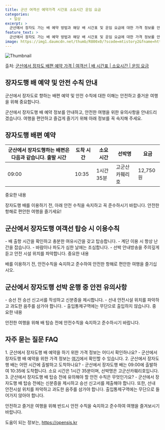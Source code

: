 ```yaml
---
title: 군산 여객선 예약가격 시간표 소요시간 운임 요금
categories:
  - 일상
excerpt: >
  군산에서 장자도 가는 배 예약 방법과 해당 배 시간표 및 운임 요금에 대한 가격 정보를 안내 드리겠습니다. 안전하고 재밋는 장자도행 여행을 위해 아래 정보 참고하시기 바랍니다. 장자도행 배편 예약하기 👈 클릭군산에서 장자도행 배 시간표출발 시간도착 시간소요 시간선박명요금09:0010:351시간 35분고군산카훼리호12,750원장자도행 배편 예약하기 👈 클릭군산에서 장자도행 여객선 탑승 시 이용수칙군산에서 장자도행 배 출항시간을 확인한다. 선박이 출항할 시간이 가까울 수록 사람들이 몰려 혼잡하므로 미리 매표소로 가서 충분한 여유시간을 갖고 선박에 탑승한다. 배가 선착장에 도착하면 탑승해 있던 차와 사람들이 내리고 난 후 탑승을 한다. 계단 이용 시 항상 난간을 잡는다. 바람이나 파도가 심한 날은 몸이 휘청거..
feature_text: >
  군산에서 장자도 가는 배 예약 방법과 해당 배 시간표 및 운임 요금에 대한 가격 정보를 안내 드리겠습니다. 안전하고 재밋는 장자도행 여행을 위해 아래 정보 참고하시기 바랍니다. 장자도행 배편 예약하기 👈 클릭군산에서 장자도행 배 시간표출발 시간도착 시간소요 시간선박명요금09:0010:351시간 35분고군산카훼리호12,750원장자도행 배편 예약하기 👈 클릭군산에서 장자도행 여객선 탑승 시 이용수칙군산에서 장자도행 배 출항시간을 확인한다. 선박이 출항할 시간이 가까울 수록 사람들이 몰려 혼잡하므로 미리 매표소로 가서 충분한 여유시간을 갖고 선박에 탑승한다. 배가 선착장에 도착하면 탑승해 있던 차와 사람들이 내리고 난 후 탑승을 한다. 계단 이용 시 항상 난간을 잡는다. 바람이나 파도가 심한 날은 몸이 휘청거..
image: https://img1.daumcdn.net/thumb/R800x0/?scode=mtistory2&fname=https%3A%2F%2Fblog.kakaocdn.net%2Fdn%2FqWGEF%2FbtsHBRHlYuF%2Fbt4qMz6y0hgVLEjNNknnKk%2Fimg.webp
---
```


![Thumbnail](https://img1.daumcdn.net/thumb/R800x0/?scode=mtistory2&fname=https%3A%2F%2Fblog.kakaocdn.net%2Fdn%2FqWGEF%2FbtsHBRHlYuF%2Fbt4qMz6y0hgVLEjNNknnKk%2Fimg.webp)

<p>출처: <a href="https://opensis.kr/entry/%EA%B5%B0%EC%82%B0%EC%97%90%EC%84%9C-%EC%9E%A5%EC%9E%90%EB%8F%84-%EB%B0%B0%ED%8E%B8-%EC%98%88%EC%95%BD-%EA%B0%80%EA%B2%A9-%EC%97%AC%EA%B0%9D%EC%84%A0-%EB%B0%B0-%EC%8B%9C%EA%B0%84%ED%91%9C-%EC%86%8C%EC%9A%94%EC%8B%9C%EA%B0%84-%EC%9A%B4%EC%9E%84-%EC%9A%94%EA%B8%88" rel="dofollow">군산에서 장자도 배편 예약 가격 | 여객선 | 배 시간표 | 소요시간 | 운임 요금</a> </p>

## 장자도행 배 예약 및 안전 수칙 안내

군산에서 장자도로 향하는 배편 예약 및 안전 수칙에 대한 이해는 안전하고 즐거운 여행을 위해 중요합니다.

군산에서 장자도행 배 예약 정보를 안내하고, 안전한 여행을 위한 유의사항을 안내드리겠습니다. 여행을 편안하고 즐겁게 즐기기 위해 아래 정보를
꼭 숙지해 주세요.

## 장자도행 배편 예약

군산에서 장자도행하는 배편은 다음과 같습니다.  **출발 시간** | **도착 시간** | **소요 시간** | **선박명** | **요금**  
---|---|---|---|---  
09:00 | 10:35 | 1시간 35분 | 고군산카훼리호 | 12,750원  
중요한 내용

장자도행 배를 이용하기 전, 아래 안전 수칙을 숙지하고 꼭 준수하시기 바랍니다. 안전한 항해로 편안한 여행을 즐기세요!

## 군산에서 장자도행 여객선 탑승 시 이용수칙

\- 배 출항 시간을 확인하고 충분한 여유시간을 갖고 탑승합니다. \- 계단 이용 시 항상 난간을 잡습니다. \- 바람이나 파도가 심한
날에는 조심합니다. \- 선박 안내방송을 주의깊게 듣고 안전 시설 위치를 파악합니다. 중요한 내용

배를 이용하기 전, 안전수칙을 숙지하고 준수하여 안전한 항해로 편안한 여행을 즐기십시오.

## 군산에서 장자도행 선박 운행 중 안전 유의사항

\- 승선 전 승선 신고서를 작성하고 신분증을 제시합니다. \- 선내 안전시설 위치를 파악하고 과도한 음주를 삼가야 합니다. \-
출입통제구역에는 무단으로 출입하지 않습니다. 중요한 내용

안전한 여행을 위해 배 탑승 전에 안전수칙을 숙지하고 준수하시기 바랍니다.

## 자주 묻는 질문 FAQ

1\. 군산에서 장자도행 배 예약을 하기 위한 가격 정보는 어디서 확인하나요? \- 군산에서 장자도행 배 예약을 위한 가격 정보는
[여기](https://opensis.kr/entry/%EA%B5%B0%EC%82%B0%EC%97%90%EC%84%9C-%EC%9E%A5%EC%9E%90%EB%8F%84-%EB%B0%B0%ED%8E%B8-%EC%98%88%EC%95%BD-%EA%B0%80%EA%B2%A9-%EC%97%AC%EA%B0%9D%EC%84%A0-%EB%B0%B0-%EC%8B%9C%EA%B0%84%ED%91%9C-%EC%86%8C%EC%9A%94%EC%8B%9C%EA%B0%84-%EC%9A%B4%EC%9E%84-%EC%9A%94%EA%B8%88)에서 확인할 수 있습니다. 2\. 군산에서 장자도행 배는 어떤 시간에 출발하고 도착하나요? \- 군산에서 장자도행 배는
09:00에 출발하여 10:35에 도착합니다. 소요 시간은 1시간 35분이며, 선박명은 고군산카훼리호입니다. 3\. 군산에서 장자도행 배
탑승 전에 유의해야 할 안전 수칙은 무엇인가요? \- 군산에서 장자도행 배 탑승 전에는 신분증을 제시하고 승선 신고서를 제출해야 합니다.
또한, 선내 안전시설 위치를 파악하고 과도한 음주를 삼가야 합니다. 출입통제구역에는 무단으로 들어가지 않아야 합니다.

안전하고 즐거운 여행을 위해 반드시 안전 수칙을 숙지하고 준수하여 여행을 즐겨보시기 바랍니다.

 

도움이 되는 정보는, <a href="https://opensis.kr" rel="dofollow">https://opensis.kr</a>


